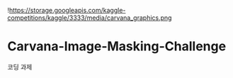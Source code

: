 !https://storage.googleapis.com/kaggle-competitions/kaggle/3333/media/carvana_graphics.png
# Carvana-Image-Masking-Challenge

코딩 과제


